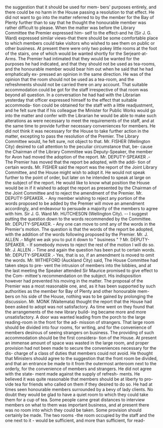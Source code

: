 the suggestion that it should be used for mem- bers' purposes entirely, and there could be no harm in the House passing a resolution to that effect. He did not want to go into the matter referred to by the member for the Bay of Plenty further than to say that he thought the honourable member was rather difficult to please. When the matter was before the Library Committee the Premier expressed him- self to the effect-and he (Sir J. G. Ward) expressed similar views-that there should be some comfortable place to which members could take visitors who wished to see them on public or other business. At present there were only two pokey little rooms at the foot of the stairs, one of which would be wanted shortly for the Serjeant-at-Arms. The Premier had intimated that they would be wanted for the purposes he had indicated, and that they should not be used as tea-rooms, and the honourable member would bear him out when he said that he had emphatically ex- pressed an opinion in the same direction. He was of the opinion that the room should not be used as a tea-room, and the refreshments should not be carried there on any account. That suitable accommodation could be got for the staff irrespective of that room was beyond all question. In a conversation he had had with the Librarian yesterday that officer expressed himself to the effect that suitable accommoda- tion could be obtained for the staff with a little readjustment, and he felt sure that if his colleague the Minister for Public Works would go into the matter and confer with the Librarian he would be able to make such alterations as were necessary to meet the requirements of the staff, and at the same time to provide further necessary conveniences for members. He did not think it was necessary for the House to take further action in the matter, excepting to pass the resolution of the Premier. The Library Committee would, he felt sure, not object to that. Mr. FISHER (Wellington City) desired to call attention to the peculiar circumstance that, be- cause the Chairman of the Library Committee was Deputy-Speaker, the member for Avon had moved the adoption of the report. Mr. DEPUTY-SPEAKER .- The Premier has moved that the report be adopted, with the addi- tion of certain words. Mr. FISHER said the report was the report of the Joint Library Committee, and the House might wish to adopt it. He would not speak further to the point of order, but later on he intended to speak at large on the subject of the report. He would like to know what position the House would be in if it wished to adopt the report as presented by the Chairman of the Joint Committee and to reject the amendment of the Premier. Mr. DEPUTY-SPEAKER. - Any member wishing to reject any portion of the words proposed to be added by the Premier will move an amendment accordingly, and endeavour to persuade a majority of the members to agree with him. Sir J. G. Ward Mr. HUTCHESON (Wellington City). -- I suggest putting the question down to the words recommended by the Committee. Mr. DEPUTY-SPEAKER. - Any one can move to omit any of the words in the Premier's motion. The question is that the words of the report be adopted, with the addition of the words following proposed by the Premier. Mr. J. ALLEN .- Might we ask you to put it down to " business " ? Mr. DEPUTY-SPEAKER. - If somebody moves to reject the rest of the motion I will do so. Mr. J. ALLEN .- Time and again the question has been put to certain words. Mr. DEPUTY-SPEAKER .- Yes, that is so, if an amendment is moved to omit the words. Mr. WITHEFORD (Auckland City) said, The House Committee had taken steps to pre- vent the intrusion of members into the lobbies, and at the last meeting the Speaker attended Sir Maurice promised to give effect to the Com- mittee's recommendation on the subject. His indisposition however had prevented his moving in the matter. The proposal of the Premier was a most reasonable one, and, as it has been supported by such authorities as the member for Bay of Plenty and other honourable mem- bers on his side of the House, nothing was to be gained by prolonging the discussion. Mr. MONK (Waitemata) thought the report that the House had been asked to adopt was not satisfactory. As time went on they found that the arrangements of the new library build- ing became more and more unsatisfactory. A door was wanted leading from the porch to the large reading-room in the front for the ad- mission of strangers. That large room should be divided into four rooms, for writing, and for the convenience of members desirous of seeing strangers on business. The providing of such accommodation should be the first considera- tion of the House. At present an immense amount of space was wasted in the large room, and proper provision had not been made to secure the conveniences necessary for the dis- charge of a class of duties that members couid not avoid. He thought that Ministers should agree to the suggestion that the front room be divided, and that an entrance be made to it from the outermost anteroom next to the orderly, for the convenience of members and strangers. He did not agree with the state- ment made against the supply of refresh- ments. He believed it was quite reasonable that members should be at liberty to pro- vide tea for friends who called on them if they desired to do so. He had at times seen honourable members surrounded by a bevy of lady clients. No doubt they would be glad to have a quiet room to which they could take them for a cup of tea. Some people came great distances to interview members on what to them was important business, and at present there was no room into which they could be taken. Some provision should certainly be made. The two rooms -the room occupied by the staff and the one next to it - would be sufficient, and more than sufficient, for read- 